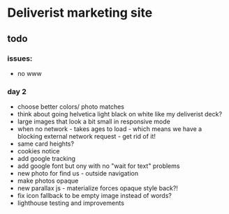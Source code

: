 # Deliverist marketing site

## todo

### issues:

 * no www

### day 2

 * choose better colors/ photo matches
 * think about going helvetica light black on white like my deliverist deck?
 * large images that look a bit small in responsive mode
 * when no network - takes ages to load - which means we have a blocking external network request - get rid of it!
 * same card heights?
 * cookies notice
 * add google tracking
 * add google font but ony with no "wait for text" problems
 * new photo for find us - outside navigation
 * make photos opaque
 * new parallax js - materialize forces opaque style back?!
 * fix icon fallback to be empty image instead of words?
 * lighthouse testing and improvements

